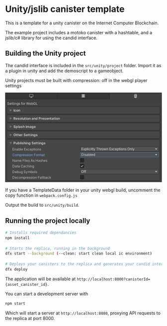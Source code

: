 # Unity/jslib canister template

This is a template for a unity canister on the Internet Computer Blockchain.

The example project includes a motoko canister with a hashtable, and a jslib/c# library for using the candid interface.

## Building the Unity project

The candid interface is included in the `src/unity/project` folder. Import it as a plugin in unity and add the demoscript to a gameobject.

Unity projects must be built with compression: off in the webgl player settings

![webgl player settings](/readme_images/unity_build_settings.png "unity web player settings")

If you have a TemplateData folder in your unity webgl build, uncomment the copy function in `webpack.config.js`

Output the build to `src/unity/build`. 

## Running the project locally

```bash
# Installs required dependancies
npm install

# Starts the replica, running in the background
dfx start --background (--clean: start clean local ic environment)

# Deploys your canisters to the replica and generates your candid interface
dfx deploy
```

The application will be available at `http://localhost:8000?canisterId={asset_canister_id}`.

You can start a development server with

```bash
npm start
```

Which will start a server at `http://localhost:8080`, proxying API requests to the replica at port 8000.
